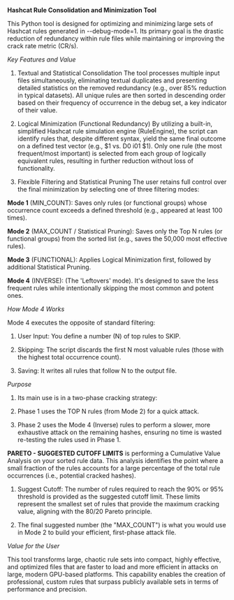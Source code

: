 **Hashcat Rule Consolidation and Minimization Tool**

This Python tool is designed for optimizing and minimizing large sets of Hashcat rules generated in --debug-mode=1. Its primary goal is the drastic reduction of redundancy within rule files while maintaining or improving the crack rate metric (CR/s).

*Key Features and Value*

1. Textual and Statistical Consolidation
The tool processes multiple input files simultaneously, eliminating textual duplicates and presenting detailed statistics on the removed redundancy (e.g., over 85% reduction in typical datasets). All unique rules are then sorted in descending order based on their frequency of occurrence in the debug set, a key indicator of their value.

2. Logical Minimization (Functional Redundancy)
By utilizing a built-in, simplified Hashcat rule simulation engine (RuleEngine), the script can identify rules that, despite different syntax, yield the same final outcome on a defined test vector (e.g., $1 vs. D0 i01 $1). Only one rule (the most frequent/most important) is selected from each group of logically equivalent rules, resulting in further reduction without loss of functionality.

3. Flexible Filtering and Statistical Pruning
The user retains full control over the final minimization by selecting one of three filtering modes:

**Mode 1** (MIN_COUNT): Saves only rules (or functional groups) whose occurrence count exceeds a defined threshold (e.g., appeared at least 100 times).

**Mode 2** (MAX_COUNT / Statistical Pruning): Saves only the Top N rules (or functional groups) from the sorted list (e.g., saves the 50,000 most effective rules).

**Mode 3** (FUNCTIONAL): Applies Logical Minimization first, followed by additional Statistical Pruning.

**Mode 4** (INVERSE): (The 'Leftovers' mode). It's designed to save the less frequent rules while intentionally skipping the most common and potent ones.

*How Mode 4 Works*

Mode 4 executes the opposite of standard filtering:

1. User Input: You define a number (N) of top rules to SKIP.

2. Skipping: The script discards the first N most valuable rules (those with the highest total occurrence count).

3. Saving: It writes all rules that follow N to the output file.

*Purpose*

1. Its main use is in a two-phase cracking strategy:

2. Phase 1 uses the TOP N rules (from Mode 2) for a quick attack.

3. Phase 2 uses the Mode 4 (Inverse) rules to perform a slower, more exhaustive attack on the remaining hashes, ensuring no time is wasted re-testing the rules used in Phase 1.

**PARETO - SUGGESTED CUTOFF LIMITS** is performing a Cumulative Value Analysis on your sorted rule data. This analysis identifies the point where a small fraction of the rules accounts for a large percentage of the total rule occurrences (i.e., potential cracked hashes).

1. Suggest Cutoff: The number of rules required to reach the 90% or 95% threshold is provided as the suggested cutoff limit. These limits represent the smallest set of rules that provide the maximum cracking value, aligning with the 80/20 Pareto principle.

2. The final suggested number (the "MAX_COUNT") is what you would use in Mode 2 to build your efficient, first-phase attack file.

*Value for the User*

This tool transforms large, chaotic rule sets into compact, highly effective, and optimized files that are faster to load and more efficient in attacks on large, modern GPU-based platforms. This capability enables the creation of professional, custom rules that surpass publicly available sets in terms of performance and precision.
